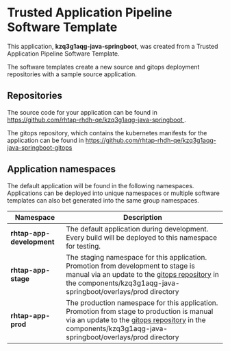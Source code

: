 # Trusted Application Pipeline Software Template

This application, **kzq3g1aqg-java-springboot**, was created from a Trusted Application Pipeline Software Template.

The software templates create a new source and gitops deployment repositories with a sample source application. 

## Repositories

The source code for your application can be found in [https://github.com/rhtap-rhdh-qe/kzq3g1aqg-java-springboot ](https://github.com/rhtap-rhdh-qe/kzq3g1aqg-java-springboot ).
 
The gitops repository, which contains the kubernetes manifests for the application can be found in 
[https://github.com/rhtap-rhdh-qe/kzq3g1aqg-java-springboot-gitops ](https://github.com/rhtap-rhdh-qe/kzq3g1aqg-java-springboot-gitops ) 

## Application namespaces 

The default application will be found in the following namespaces. Applications can be deployed into unique namespaces or multiple software templates can also bet generated into the same group namespaces.  

|  Namespace   |  Description   |  
| -------- | -------- |   
| **rhtap-app-development** | The default application during development. Every build will be deployed to this namespace for testing. | 
| **rhtap-app-stage** | The staging namespace for this application. Promotion from development to stage is manual via an update to the [gitops repository](https://github.com/rhtap-rhdh-qe/kzq3g1aqg-java-springboot-gitops ) in the components/kzq3g1aqg-java-springboot/overlays/prod directory |  
| **rhtap-app-prod** | The production namespace for this application. Promotion from stage to production is manual via an update to the [gitops repository](https://github.com/rhtap-rhdh-qe/kzq3g1aqg-java-springboot-gitops ) in the components/kzq3g1aqg-java-springboot/overlays/prod directory | 